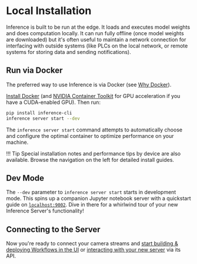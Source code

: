 # Local Installation

Inference is built to be run at the edge. It loads and executes model
weights and does computation locally. It can run fully offline (once
model weights are downloaded) but it's often useful to maintain a
network connection for interfacing with outside systems (like PLCs on
the local network, or remote systems for storing data and sending
notifications).

## Run via Docker

The preferred way to use Inference is via Docker 
(see [Why Docker](/understand/architecture/#why-docker)).

[Install Docker](https://docs.docker.com/engine/install/) (and
[NVIDIA Container Toolkit](https://docs.nvidia.com/datacenter/cloud-native/container-toolkit/latest/install-guide.html)
for GPU acceleration if you have a CUDA-enabled GPU). Then run:

```bash
pip install inference-cli
inference server start --dev
```

The `inference server start` command attempts to automatically choose 
and configure the optimal container to optimize performance on your machine.


!!! Tip
    Special installation notes and performance tips by device are also available.
    Browse the navigation on the left for detailed install guides.

## Dev Mode

The `--dev` parameter to `inference server start` starts in development mode.
This spins up a companion Jupyter notebook server with a quickstart guide on 
[`localhost:9002`](http://localhost:9002). Dive in there for a whirlwind tour
of your new Inference Server's functionality!

## Connecting to the Server

Now you're ready to connect your camera streams and
[start building & deploying Workflows in the UI](https://app.roboflow.com/workflows)
or [interacting with your new server](https://inference.roboflow.com/workflows/create_and_run/)
via its API.